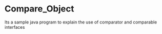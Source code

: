 Compare_Object
==============

Its a sample java program to explain the use of comparator and comparable interfaces
